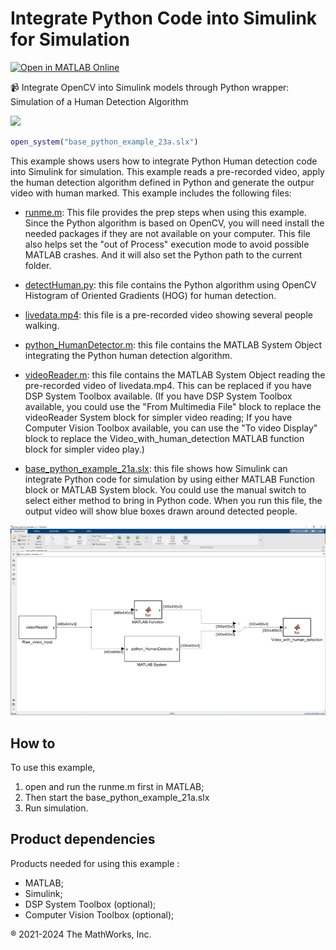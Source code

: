 # Integrate Python Code into Simulink for Simulation 

[![Open in MATLAB Online](https://www.mathworks.com/images/responsive/global/open-in-matlab-online.svg)](https://matlab.mathworks.com/open/github/v1?repo=yanndebray/Integrate_Python_code_with_Simulink&file=README.mlx)

📹 Integrate OpenCV into Simulink models through Python wrapper: 
Simulation of a Human Detection Algorithm

<img src="simCV.gif" width= 500 />

```matlab
open_system("base_python_example_23a.slx")
```

This example shows users how to integrate Python Human detection code into Simulink for simulation. This example reads a pre-recorded video, apply the human detection algorithm defined in Python and generate the outpur video with human marked. This example includes the following files:

 * [runme.m](runme.m): This file provides the prep steps when using this example. Since the Python algorithm is based on OpenCV, you will need install the needed packages if they are not available on your computer. This file also helps set the "out of Process" execution mode to avoid possible MATLAB crashes. And it will also set the Python path to the current folder.  


* [detectHuman.py](detectHuman.py): this file contains the Python algorithm using OpenCV Histogram of Oriented Gradients (HOG) for human detection. 

* [livedata.mp4](livedata.mp4): this file is a pre-recorded video showing several people walking.  

* [python_HumanDetector.m](python_HumanDetector.m): this file contains the MATLAB System Object integrating the Python human detection algorithm.

* [videoReader.m](videoReader.m): this file contains the MATLAB System Object reading the pre-recorded video of livedata.mp4. This can be replaced if you have DSP System Toolbox available.
(If you have DSP System Toolbox available, you could use the "From Multimedia File" block to replace the videoReader System block for simpler video reading; If you have Computer Vision Toolbox available, you can use the "To video Display" block to replace the Video_with_human_detection MATLAB function block for simpler video play.)

* [base_python_example_21a.slx](base_python_example_21a.slx): this file shows how Simulink can integrate Python code for simulation by using either MATLAB Function block or MATLAB System block. You could use the manual switch to select either method to bring in Python code. When you run this file, the output video will show blue boxes drawn around detected people.  
    

![simCV-model.png](simCV-model.png)

## How to

To use this example, 
1. open and run the runme.m first in MATLAB; 
2. Then start the base_python_example_21a.slx 
3. Run simulation.   


## Product dependencies
Products needed for using this example :

* MATLAB; 
* Simulink; 
* DSP System Toolbox (optional); 
* Computer Vision Toolbox (optional);

&reg; 2021-2024 The MathWorks, Inc.